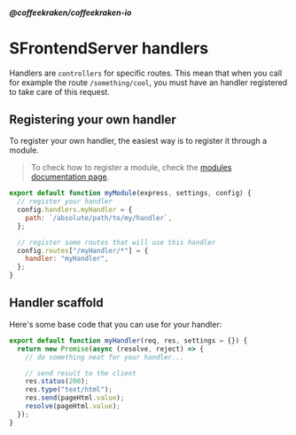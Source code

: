 <!--
/**
 * @name            Handlers
 * @namespace       doc.servers
 * @type            Markdown
 * @platform        md
 * @status          stable
 * @menu            Documentation / Servers           /doc/servers/handlers
 *
 * @since           2.0.0
 * @author    Olivier Bossel <olivier.bossel@gmail.com> (https://coffeekraken.io)
 */
-->

<!-- image -->

<!-- header -->
##### @coffeekraken/coffeekraken-io



# SFrontendServer handlers

Handlers are `controllers` for specific routes. This mean that when you call for example the route `/something/cool`, you must have an handler registered to take care of this request.

## Registering your own handler

To register your own handler, the easiest way is to register it through a module.

> To check how to register a module, check the [modules documentation page](/doc/servers/modules).

```js
export default function myModule(express, settings, config) {
  // register your handler
  config.handlers.myHandler = {
    path: `/absolute/path/to/my/handler`,
  };

  // register some routes that will use this handler
  config.routes["/myHandler/*"] = {
    handler: "myHandler",
  };
}

```


## Handler scaffold

Here's some base code that you can use for your handler:

```js
export default function myHandler(req, res, settings = {}) {
  return new Promise(async (resolve, reject) => {
    // do something neat for your handler...

    // send result to the client
    res.status(200);
    res.type("text/html");
    res.send(pageHtml.value);
    resolve(pageHtml.value);
  });
}

```


